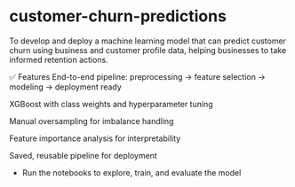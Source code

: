 # customer-churn-predictions
To develop and deploy a machine learning model that can predict customer churn using business and customer profile data, helping businesses to take informed retention actions.

✅ Features
End-to-end pipeline: preprocessing → feature selection → modeling → deployment ready

XGBoost with class weights and hyperparameter tuning

Manual oversampling for imbalance handling

Feature importance analysis for interpretability

Saved, reusable pipeline for deployment


*  Run the notebooks to explore, train, and evaluate the model
